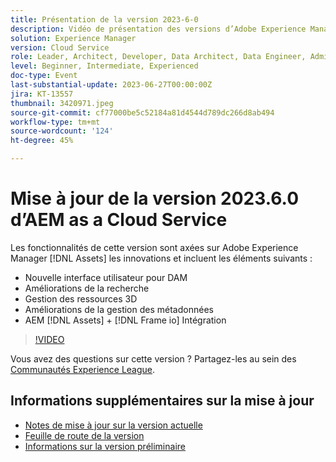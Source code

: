 ```yaml
---
title: Présentation de la version 2023-6-0
description: Vidéo de présentation des versions d’Adobe Experience Manager as a Cloud Service 2023.6.0 Les fonctionnalités de cette version mettent l’accent sur les innovations Experience Manager Assets et comprennent les suivantes - Nouvelle interface utilisateur pour la recherche DAM Améliorations de la gestion des ressources 3D Améliorations de la gestion des métadonnées AEM [!DNL Assets] + [!DNL Frame io]  Intégration
solution: Experience Manager
version: Cloud Service
role: Leader, Architect, Developer, Data Architect, Data Engineer, Admin, User
level: Beginner, Intermediate, Experienced
doc-type: Event
last-substantial-update: 2023-06-27T00:00:00Z
jira: KT-13557
thumbnail: 3420971.jpeg
source-git-commit: cf77000be5c52184a81d4544d789dc266d8ab494
workflow-type: tm+mt
source-wordcount: '124'
ht-degree: 45%

---
```



# Mise à jour de la version 2023.6.0 d’AEM as a Cloud Service


Les fonctionnalités de cette version sont axées sur Adobe Experience Manager [!DNL Assets] les innovations et incluent les éléments suivants :

* Nouvelle interface utilisateur pour DAM
* Améliorations de la recherche
* Gestion des ressources 3D
* Améliorations de la gestion des métadonnées
* AEM [!DNL Assets] + [!DNL Frame io] Intégration

>[!VIDEO](https://video.tv.adobe.com/v/3420971/?learn=on)


Vous avez des questions sur cette version ?  Partagez-les au sein des [Communautés Experience League](https://adobe.ly/43FGHk0).

## Informations supplémentaires sur la mise à jour

* [Notes de mise à jour sur la version actuelle](https://experienceleague.adobe.com/docs/experience-manager-cloud-service/content/release-notes/home.html?lang=fr)
* [Feuille de route de la version](https://experienceleague.adobe.com/docs/experience-manager-release-information/aem-release-updates/update-releases-roadmap.html?lang=fr)
* [Informations sur la version préliminaire](https://experienceleague.adobe.com/docs/experience-manager-cloud-service/content/release-notes/prerelease.html?lang=fr)